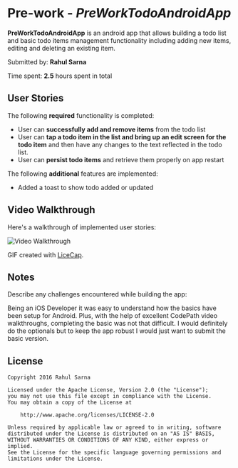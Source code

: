 # Pre-work - *PreWorkTodoAndroidApp*

**PreWorkTodoAndroidApp** is an android app that allows building a todo list and basic todo items management functionality including adding new items, editing and deleting an existing item.

Submitted by: **Rahul Sarna**

Time spent: **2.5** hours spent in total

## User Stories

The following **required** functionality is completed:

* User can **successfully add and remove items** from the todo list
* User can **tap a todo item in the list and bring up an edit screen for the todo item** and then have any changes to the text reflected in the todo list.
* User can **persist todo items** and retrieve them properly on app restart

The following **additional** features are implemented:

* Added a toast to show todo added or updated

## Video Walkthrough 

Here's a walkthrough of implemented user stories:

<img src='http://i.imgur.com/RK16dCL.gif' title='Video Walkthrough' width='' alt='Video Walkthrough' />

GIF created with [LiceCap](http://www.cockos.com/licecap/).

## Notes

Describe any challenges encountered while building the app:

Being an iOS Developer it was easy to understand how the basics have been setup for Android. 
Plus, with the help of excellent CodePath video walkthroughs, 
completing the basic was not that difficult. I would definitely do the optionals but to keep the app
robust I would just want to submit the basic version.  


## License

    Copyright 2016 Rahul Sarna

    Licensed under the Apache License, Version 2.0 (the "License");
    you may not use this file except in compliance with the License.
    You may obtain a copy of the License at

        http://www.apache.org/licenses/LICENSE-2.0

    Unless required by applicable law or agreed to in writing, software
    distributed under the License is distributed on an "AS IS" BASIS,
    WITHOUT WARRANTIES OR CONDITIONS OF ANY KIND, either express or implied.
    See the License for the specific language governing permissions and
    limitations under the License.
